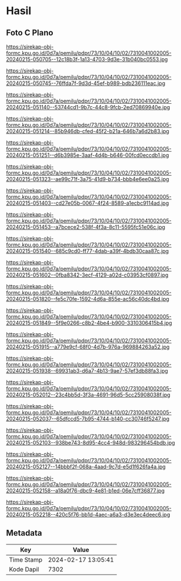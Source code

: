 # Hasil

## Foto C Plano

https://sirekap-obj-formc.kpu.go.id/0d7a/pemilu/pdpr/73/10/04/10/02/7310041002005-20240215-050705--12c18b3f-1a13-4703-9d3e-31b040bc0553.jpg

https://sirekap-obj-formc.kpu.go.id/0d7a/pemilu/pdpr/73/10/04/10/02/7310041002005-20240215-050745--76ffda7f-9d3d-45ef-b989-bdb236111eac.jpg

https://sirekap-obj-formc.kpu.go.id/0d7a/pemilu/pdpr/73/10/04/10/02/7310041002005-20240215-051140--53744cd1-9b7c-44c8-9fcb-2ed70869940e.jpg

https://sirekap-obj-formc.kpu.go.id/0d7a/pemilu/pdpr/73/10/04/10/02/7310041002005-20240215-051214--85b946db-cfed-45f2-b21a-646b7a6d2b83.jpg

https://sirekap-obj-formc.kpu.go.id/0d7a/pemilu/pdpr/73/10/04/10/02/7310041002005-20240215-051251--d6b3985e-3aaf-4d4b-b646-00fcd0eccdb1.jpg

https://sirekap-obj-formc.kpu.go.id/0d7a/pemilu/pdpr/73/10/04/10/02/7310041002005-20240215-051323--ae99c71f-3a75-41d9-b734-bbb4e6ee0a25.jpg

https://sirekap-obj-formc.kpu.go.id/0d7a/pemilu/pdpr/73/10/04/10/02/7310041002005-20240215-051403--cd27e05b-0067-4f24-8589-a1ecbc9114ad.jpg

https://sirekap-obj-formc.kpu.go.id/0d7a/pemilu/pdpr/73/10/04/10/02/7310041002005-20240215-051453--a7bcece2-538f-4f3a-8c11-5595fc51e06c.jpg

https://sirekap-obj-formc.kpu.go.id/0d7a/pemilu/pdpr/73/10/04/10/02/7310041002005-20240215-051540--685c9cd0-ff77-4dab-a39f-4bdb30caa87c.jpg

https://sirekap-obj-formc.kpu.go.id/0d7a/pemilu/pdpr/73/10/04/10/02/7310041002005-20240215-051602--0fba8342-3ecf-4129-a02d-c03953cf0897.jpg

https://sirekap-obj-formc.kpu.go.id/0d7a/pemilu/pdpr/73/10/04/10/02/7310041002005-20240215-051820--fe5c70fe-1592-4d6a-855e-ac56c40dc4bd.jpg

https://sirekap-obj-formc.kpu.go.id/0d7a/pemilu/pdpr/73/10/04/10/02/7310041002005-20240215-051849--5f9e0266-c8b2-4be4-b900-3310306415b4.jpg

https://sirekap-obj-formc.kpu.go.id/0d7a/pemilu/pdpr/73/10/04/10/02/7310041002005-20240215-051915--a779e9cf-68f0-4d7b-976a-969884263a52.jpg

https://sirekap-obj-formc.kpu.go.id/0d7a/pemilu/pdpr/73/10/04/10/02/7310041002005-20240215-051938--69931ab3-d6a7-4b13-9ae7-57ef3db88fa3.jpg

https://sirekap-obj-formc.kpu.go.id/0d7a/pemilu/pdpr/73/10/04/10/02/7310041002005-20240215-052012--23c4bb5d-3f3a-4691-96d5-5cc25908038f.jpg

https://sirekap-obj-formc.kpu.go.id/0d7a/pemilu/pdpr/73/10/04/10/02/7310041002005-20240215-052037--65dfccd5-7b95-4744-b140-cc30746f5247.jpg

https://sirekap-obj-formc.kpu.go.id/0d7a/pemilu/pdpr/73/10/04/10/02/7310041002005-20240215-052103--938be743-8d95-4cc4-948d-983296454bdb.jpg

https://sirekap-obj-formc.kpu.go.id/0d7a/pemilu/pdpr/73/10/04/10/02/7310041002005-20240215-052127--14bbbf2f-068a-4aad-9c7d-e5d1f626fa4a.jpg

https://sirekap-obj-formc.kpu.go.id/0d7a/pemilu/pdpr/73/10/04/10/02/7310041002005-20240215-052158--a18a0f76-dbc9-4e81-b1ed-06e7cff36877.jpg

https://sirekap-obj-formc.kpu.go.id/0d7a/pemilu/pdpr/73/10/04/10/02/7310041002005-20240215-052218--420c5f76-bb1d-4aec-a6a3-d3e3ec4deec6.jpg


## Metadata

| Key        | Value               |
| ---------- | ------------------- |
| Time Stamp | 2024-02-17 13:05:41 |
| Kode Dapil | 7302                |



